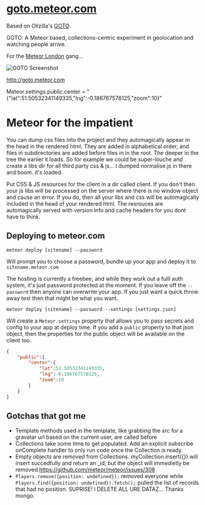 [goto.meteor.com](http://goto.meteor.com)
=================

Based on Olizilla's [GOTO](http://goto.meteor.com).


GOTO: A Meteor based, collections-centric experiment in geolocation and watching people arrive.

For the [Meteor London](http://www.meetup.com/Meteor-London/) gang...

![GOTO Screenshot](https://raw.github.com/olizilla/goto-meteor/master/public/docs/goto-screenshot-2.png)

http://goto.meteor.com 


Meteor.settings.public.center = "{"lat":51.50532341149335,"lng":-0.186767578125,"zoom":10}"

# Meteor for the impatient

You can dump css files into the project and they automagically appear in the head in the rendered html. 
They are added in alphabetical order, and files in subdirectories are added before files in in the root. The deeper in the tree the earlier it loads.
So for example we could be super-louche and create a libs dir for all third party css & js... I dumped normalise.js in there and boom. it's loaded.

Put CSS & JS resources for the client in a dir called client. If you don't then your js libs will be processed on the server where there is no window object and cause an error. If you do, then all your libs and css will be automagically included in the head of your rendered html. The resrouces are automagically served with version info and cache headers for you dont have to think.

## Deploying to meteor.com

	meteor deploy [sitename] --password

Will prompt you to choose a password, bundle up your app and deploy it to `sitename.meteor.com`

The hosting is currently a freebee, and while they work out a fulll auth system, it's just password protected at the moment. If you leave off the `--password` then anyone can overwrite your app. If you just want a quick throw away test then that might be what you want.

	meteor deploy [sitename] --password --settings [settings.json]

Will create a `Meteor.settings` property that allows you to pass secrets and config to your app at deploy time.
If you add a `public` property to that json object, then the properties for the public object will be available on the client too.

```json
{
	"public":{
		"center":{
			"lat":51.50532341149335,
			"lng":-0.186767578125,
			"zoom":10
		}
	}
}
```

## Gotchas that got me

- Template methods used in the template, like grabbing the src for a gravatar url based on the current user, are called before
- Collections take some time to get populated. Add an explicit subscribe onComplete handler to only run code once the Collection is ready.
- Empty objects are removed from Collections. myCollection.insert({}) will insert succedfully and return an _id, but the object will immedietly be removed:https://github.com/meteor/meteor/issues/308
- `Players.remove({position: undefined});` removed everyone while `Players.find({position: undefined}).fetch();` pulled the list of records that had no position. SUPRISE! I DELETE ALL URE DATAZ... Thanks mongo. 
